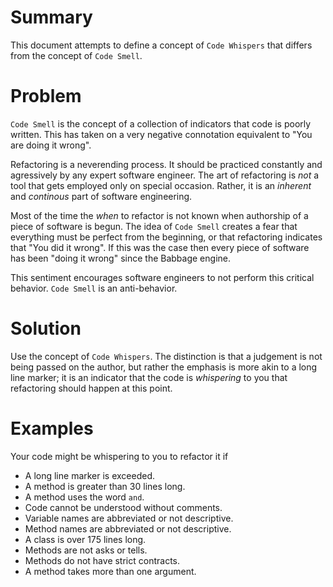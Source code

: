 # Summary
This document attempts to define a concept of `Code Whispers` that differs from the concept of `Code Smell`.

# Problem
`Code Smell` is the concept of a collection of indicators that code is poorly written. This has taken on a very negative connotation equivalent to "You are doing it wrong".  

Refactoring is a neverending process. It should be practiced constantly and agressively by any expert software engineer. The art of refactoring is *not* a tool that gets employed only on special occasion. Rather, it is an *inherent* and *continous* part of software engineering.

Most of the time the *when* to refactor is not known when authorship of a piece of software is begun.  The idea of `Code Smell` creates a fear that everything must be perfect from the beginning, or that refactoring indicates that "You did it wrong". If this was the case then every piece of software has been "doing it wrong" since the Babbage engine. 

This sentiment encourages software engineers to not perform this critical behavior. `Code Smell` is an anti-behavior.

# Solution
Use the concept of `Code Whispers`. The distinction is that a judgement is not being passed on the author, but rather the emphasis is more akin to a long line marker; it is an indicator that the code is *whispering* to you that refactoring should happen at this point.

# Examples
Your code might be whispering to you to refactor it if
* A long line marker is exceeded.
* A method is greater than 30 lines long.
* A method uses the word `and`.
* Code cannot be understood without comments.
* Variable names are abbreviated or not descriptive.
* Method names are abbreviated or not descriptive.
* A class is over 175 lines long.
* Methods are not asks or tells.
* Methods do not have strict contracts.
* A method takes more than one argument.
